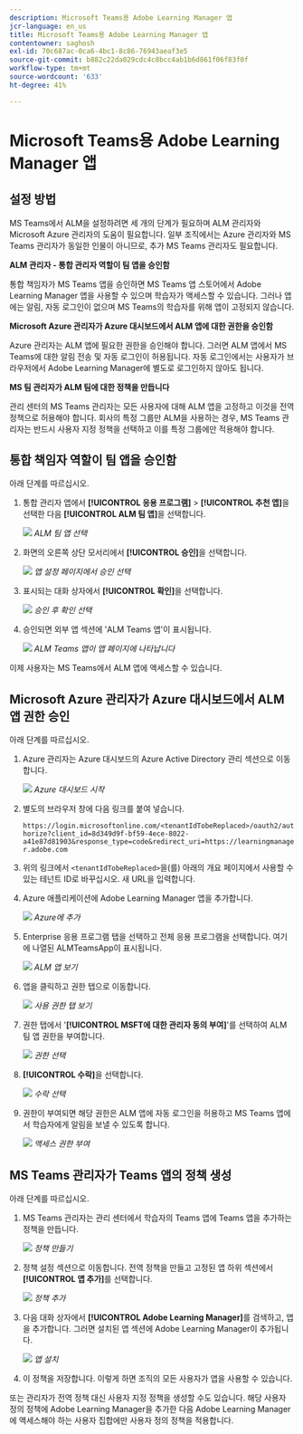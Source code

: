 ```yaml
---
description: Microsoft Teams용 Adobe Learning Manager 앱
jcr-language: en_us
title: Microsoft Teams용 Adobe Learning Manager 앱
contentowner: saghosh
exl-id: 70c687ac-0ca6-4bc1-8c86-76943aeaf3e5
source-git-commit: b882c22da029cdc4c8bcc4ab1b6d861f06f83f0f
workflow-type: tm+mt
source-wordcount: '633'
ht-degree: 41%

---
```


# Microsoft Teams용 Adobe Learning Manager 앱

## 설정 방법

MS Teams에서 ALM을 설정하려면 세 개의 단계가 필요하며 ALM 관리자와 Microsoft Azure 관리자의 도움이 필요합니다. 일부 조직에서는 Azure 관리자와 MS Teams 관리자가 동일한 인물이 아니므로, 추가 MS Teams 관리자도 필요합니다.

**ALM 관리자 - 통합 관리자 역할이 팀 앱을 승인함**

통합 책임자가 MS Teams 앱을 승인하면 MS Teams 앱 스토어에서 Adobe Learning Manager 앱을 사용할 수 있으며 학습자가 액세스할 수 있습니다. 그러나 앱에는 알림, 자동 로그인이 없으며 MS Teams의 학습자를 위해 앱이 고정되지 않습니다.

**Microsoft Azure 관리자가 Azure 대시보드에서 ALM 앱에 대한 권한을 승인함**

Azure 관리자는 ALM 앱에 필요한 권한을 승인해야 합니다. 그러면 ALM 앱에서 MS Teams에 대한 알림 전송 및 자동 로그인이 허용됩니다. 자동 로그인에서는 사용자가 브라우저에서 Adobe Learning Manager에 별도로 로그인하지 않아도 됩니다.

**MS 팀 관리자가 ALM 팀에 대한 정책을 만듭니다**

관리 센터의 MS Teams 관리자는 모든 사용자에 대해 ALM 앱을 고정하고 이것을 전역 정책으로 허용해야 합니다. 회사의 특정 그룹만 ALM을 사용하는 경우, MS Teams 관리자는 반드시 사용자 지정 정책을 선택하고 이를 특정 그룹에만 적용해야 합니다.

## 통합 책임자 역할이 팀 앱을 승인함

아래 단계를 따르십시오.

1. 통합 관리자 앱에서 **[!UICONTROL 응용 프로그램]** > **[!UICONTROL 추천 앱]**&#x200B;을 선택한 다음 **[!UICONTROL ALM 팀 앱]**&#x200B;을 선택합니다.

   ![](assets/featuredapps.jpg)
   *ALM 팀 앱 선택*

1. 화면의 오른쪽 상단 모서리에서 **[!UICONTROL 승인]**&#x200B;을 선택합니다.

   ![](assets/integration_admin_approval_form.jpg)
   *앱 설정 페이지에서 승인 선택*

1. 표시되는 대화 상자에서 **[!UICONTROL 확인]**&#x200B;을 선택합니다.

   ![](assets/integration_admin_approved_dialog_box.jpg)
   *승인 후 확인 선택*

1. 승인되면 외부 앱 섹션에 &#39;ALM Teams 앱&#39;이 표시됩니다.

   ![](assets/integration_admin_external_apps.jpg)
   *ALM Teams 앱이 앱 페이지에 나타납니다*

이제 사용자는 MS Teams에서 ALM 앱에 액세스할 수 있습니다.

## Microsoft Azure 관리자가 Azure 대시보드에서 ALM 앱 권한 승인

아래 단계를 따르십시오.

1. Azure 관리자는 Azure 대시보드의 Azure Active Directory 관리 섹션으로 이동합니다.

   ![](assets/microsoft_azure.jpg)
   *Azure 대시보드 시작*

1. 별도의 브라우저 창에 다음 링크를 붙여 넣습니다.

   `https://login.microsoftonline.com/<tenantIdTobeReplaced>/oauth2/authorize?client_id=8d349d9f-bf59-4ece-8022-a41e87d81903&response_type=code&redirect_uri=https://learningmanager.adobe.com`

1. 위의 링크에서 `<tenantIdTobeReplaced>`을(를) 아래의 개요 페이지에서 사용할 수 있는 테넌트 ID로 바꾸십시오. 새 URL을 입력합니다.

1. Azure 애플리케이션에 Adobe Learning Manager 앱을 추가합니다.

   ![](assets/microsoft_azure_dashboard.jpg)
   *Azure에 추가*

1. Enterprise 응용 프로그램 탭을 선택하고 전체 응용 프로그램을 선택합니다. 여기에 나열된 ALMTeamsApp이 표시됩니다.

   ![](assets/microsoft_azure_enterprise_applications.jpg)
   *ALM 앱 보기*

1. 앱을 클릭하고 권한 탭으로 이동합니다.

   ![](assets/microsoft_azure_ALMTeamsNonProdApp.jpg)
   *사용 권한 탭 보기*

1. 권한 탭에서 &#39;**[!UICONTROL MSFT에 대한 관리자 동의 부여]**&#39;를 선택하여 ALM 팀 앱 권한을 부여합니다.

   ![](assets/microsoft_azure_ALMTeamsNonProdApp_permissions.jpg)
   *권한 선택*

1. **[!UICONTROL 수락]**&#x200B;을 선택합니다.

   ![](assets/microsoft_azure_ALMTeamsNonProdApp_permission_request.jpg)
   *수락 선택*

1. 권한이 부여되면 해당 권한은 ALM 앱에 자동 로그인을 허용하고 MS Teams 앱에서 학습자에게 알림을 보낼 수 있도록 합니다.

   ![](assets/microsoft_azure_ALMTeamsNonProdApp_permission_request_granted.jpg)
   *액세스 권한 부여*

## MS Teams 관리자가 Teams 앱의 정책 생성

아래 단계를 따르십시오.

1. MS Teams 관리자는 관리 센터에서 학습자의 Teams 앱에 Teams 앱을 추가하는 정책을 만듭니다.

   ![](assets/microsoft_teams_admin_center.png)
   *정책 만들기*

1. 정책 설정 섹션으로 이동합니다. 전역 정책을 만들고 고정된 앱 하위 섹션에서 **[!UICONTROL 앱 추가]**&#x200B;를 선택합니다.

   ![](assets/microsoft_teams_admin_center_add_installed_apps.png)
   *정책 추가*

1. 다음 대화 상자에서 **[!UICONTROL Adobe Learning Manager]**&#x200B;를 검색하고, 앱을 추가합니다. 그러면 설치된 앱 섹션에 Adobe Learning Manager이 추가됩니다.

   ![](assets/microsoft_teams_admin_center_installed_apps.png)
   *앱 설치*

1. 이 정책을 저장합니다. 이렇게 하면 조직의 모든 사용자가 앱을 사용할 수 있습니다.

또는 관리자가 전역 정책 대신 사용자 지정 정책을 생성할 수도 있습니다. 해당 사용자 정의 정책에 Adobe Learning Manager을 추가한 다음 Adobe Learning Manager에 액세스해야 하는 사용자 집합에만 사용자 정의 정책을 적용합니다.
